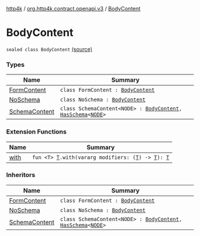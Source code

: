 [http4k](../../index.md) / [org.http4k.contract.openapi.v3](../index.md) / [BodyContent](./index.md)

# BodyContent

`sealed class BodyContent` [(source)](https://github.com/http4k/http4k/blob/master/http4k-contract/src/main/kotlin/org/http4k/contract/openapi/v3/model.kt#L44)

### Types

| Name | Summary |
|---|---|
| [FormContent](-form-content/index.md) | `class FormContent : `[`BodyContent`](./index.md) |
| [NoSchema](-no-schema/index.md) | `class NoSchema : `[`BodyContent`](./index.md) |
| [SchemaContent](-schema-content/index.md) | `class SchemaContent<NODE> : `[`BodyContent`](./index.md)`, `[`HasSchema`](../-has-schema/index.md)`<`[`NODE`](-schema-content/index.md#NODE)`>` |

### Extension Functions

| Name | Summary |
|---|---|
| [with](../../org.http4k.core/with.md) | `fun <T> `[`T`](../../org.http4k.core/with.md#T)`.with(vararg modifiers: (`[`T`](../../org.http4k.core/with.md#T)`) -> `[`T`](../../org.http4k.core/with.md#T)`): `[`T`](../../org.http4k.core/with.md#T) |

### Inheritors

| Name | Summary |
|---|---|
| [FormContent](-form-content/index.md) | `class FormContent : `[`BodyContent`](./index.md) |
| [NoSchema](-no-schema/index.md) | `class NoSchema : `[`BodyContent`](./index.md) |
| [SchemaContent](-schema-content/index.md) | `class SchemaContent<NODE> : `[`BodyContent`](./index.md)`, `[`HasSchema`](../-has-schema/index.md)`<`[`NODE`](-schema-content/index.md#NODE)`>` |
